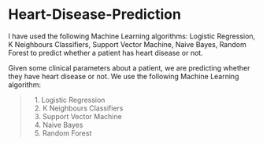 # Heart-Disease-Prediction

I have used the following Machine Learning algorithms: Logistic Regression, K Neighbours Classifiers, Support Vector Machine, Naive Bayes, Random Forest to predict whether a patient has heart disease or not.

Given some clinical parameters about a patient, we are predicting whether they have heart disease or not. We use the following Machine Learning algorithm:
> &emsp;1. Logistic Regression
> <br>&emsp;2. K Neighbours Classifiers
> <br>&emsp;3. Support Vector Machine
> <br>&emsp;4. Naive Bayes
> <br>&emsp;5. Random Forest
